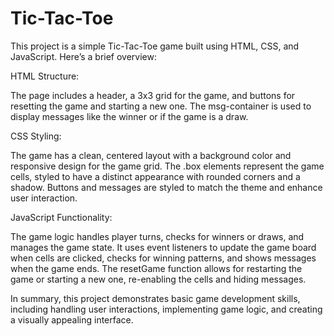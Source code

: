# Tic-Tac-Toe
This project is a simple Tic-Tac-Toe game built using HTML, CSS, and JavaScript. Here’s a brief overview:

HTML Structure:

The page includes a header, a 3x3 grid for the game, and buttons for resetting the game and starting a new one.
The msg-container is used to display messages like the winner or if the game is a draw.

CSS Styling:

The game has a clean, centered layout with a background color and responsive design for the game grid.
The .box elements represent the game cells, styled to have a distinct appearance with rounded corners and a shadow.
Buttons and messages are styled to match the theme and enhance user interaction.

JavaScript Functionality:

The game logic handles player turns, checks for winners or draws, and manages the game state.
It uses event listeners to update the game board when cells are clicked, checks for winning patterns, and shows messages when the game ends.
The resetGame function allows for restarting the game or starting a new one, re-enabling the cells and hiding messages.


In summary, this project demonstrates basic game development skills, including handling user interactions, implementing game logic, and creating a visually appealing interface.
